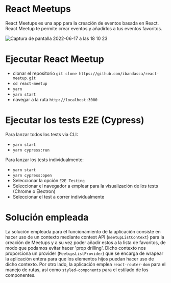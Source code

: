 # React Meetups

React Meetups es una app para la creación de eventos basada en React. React Meetup te permite crear eventos y añadirlos a tus eventos favoritos.

![Captura de pantalla 2022-06-17 a las 18 10 23](https://user-images.githubusercontent.com/32579111/174493648-26a36f30-db2b-4829-b2d2-f3f34e11d763.png)


# Ejecutar React Meetup
- clonar el repositorio `git clone https://github.com/ibandasca/react-meetup.git`
- `cd react-meetup`
- `yarn`
- `yarn start`
- navegar a la ruta `http://localhost:3000`

# Ejecutar los tests E2E (Cypress)
Para lanzar todos los tests via CLI:
- `yarn start`
- `yarn cypress:run`

Para lanzar los tests individualmente:
- `yarn start`
- `yarn cypress:open`
- Seleccionar la opción `E2E Testing`
- Seleccionar el navegador a emplear para la visualización de los tests (Chrome o Electron)
- Seleccionar el test a correr individualmente

# Solución empleada

La solución empleada para el funcionamiento de la aplicación consiste en hacer uso de un contexto mediante context API (`meetupListContext`) para la creación de Meetups y a su vez poder añadir estos a la lista de favoritos, de modo que podamos evitar hacer 'prop drilling'. Dicho contexto nos proporciona un provider (`MeetupsListProvider`) que se encarga de wrapear la aplicación entera para que los elementos hijos puedan hacer uso de dicho contexto. Por otro lado, la aplicación emplea `react-router-dom` para el manejo de rutas, así como `styled-components` para el estilado de los componentes. 
